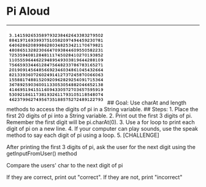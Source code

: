 
# Pi Aloud
  <hr/>
  <img src="./images/piAloud.png"/>
## Goal:
   Use charAt and length methods to access the digits of pi in a String variable.
## Steps:
1. Place the first 20 digits of pi into a String variable.
2. Print out the first 3 digits of pi. Remember the first digit will be pi.charAt(0).
3. Use a for loop to print each digit of pi on a new line.
4. If your computer can play sounds, use the speak method to say each digit of pi using a loop.
5. [CHALLENGE]

After printing the first 3 digits of pi, ask the user for the next digit using the getInputFromUser() method

Compare the users' char to the next digit of pi

If they are correct, print out "correct". If they are not, print "incorrect"
  
 

